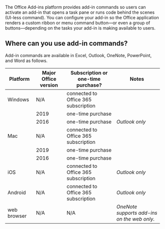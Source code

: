 The Office Add-ins platform provides add-in commands so users can activate an add-in that opens a task pane or runs code behind the scenes (UI-less command). You can configure your add-in so the Office application renders a custom ribbon or menu command button&mdash;or even a group of buttons&mdash;depending on the tasks your add-in is making available to users.

## Where can you use add-in commands?

Add-in commands are available in Excel, Outlook, OneNote, PowerPoint, and Word as follows.

|Platform|Major Office version|Subscription or one-time purchase?|Notes|
|---|---|---|---|
|Windows|N/A|connected to Office 365 subscription||
||2019|one-time purchase||
||2016|one-time purchase|*Outlook only*|
|Mac|N/A|connected to Office 365 subscription||
||2019|one-time purchase||
||2016|one-time purchase||
|iOS|N/A|connected to Office 365 subscription|*Outlook only*|
|Android|N/A|connected to Office 365 subscription|*Outlook only*|
|web browser|N/A|N/A|*OneNote supports add-ins on the web only.*|
